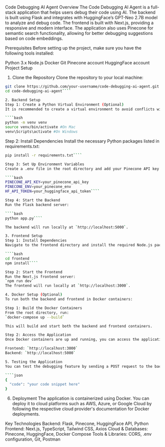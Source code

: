 Code Debugging AI Agent
Overview
The Code Debugging AI Agent is a full-stack application that helps users debug their code using AI. The backend is built using Flask and integrates with HuggingFace’s GPT-Neo 2.7B model to analyze and debug code. The frontend is built with Next.js, providing a responsive and modern interface. The application also uses Pinecone for semantic search functionality, allowing for better debugging suggestions based on code embeddings.

Prerequisites
Before setting up the project, make sure you have the following tools installed:

Python 3.x
Node.js
Docker
Git
Pinecone account
HuggingFace account
Project Setup

1. Clone the Repository
Clone the repository to your local machine:

````bash
git clone https://github.com/your-username/code-debugging-ai-agent.git
cd code-debugging-ai-agent````

2. Backend Setup
Step 1: Create a Python Virtual Environment (Optional)
It is recommended to create a virtual environment to avoid conflicts with other Python projects:

````bash
python -m venv venv
source venv/bin/activate #On Mac
venv\Scripts\activate #On Windows
````

Step 2: Install Dependencies
Install the necessary Python packages listed in requirements.txt:

````bash
pip install -r requirements.txt````

Step 3: Set Up Environment Variables
Create a .env file in the root directory and add your Pinecone API key and HuggingFace API token:

````bash
PINECONE_API_KEY=your_pinecone_api_key
PINECONE_ENV=your_pinecone_env
HF_API_TOKEN=your_huggingface_api_token````

Step 4: Start the Backend
Run the Flask backend server:

````bash
python app.py````

The backend will run locally at `http://localhost:5000`.

3. Frontend Setup
Step 1: Install Dependencies
Navigate to the frontend directory and install the required Node.js packages:

````bash
cd frontend
npm install````

Step 2: Start the Frontend
Run the Next.js frontend server:
`npm run dev`
The frontend will run locally at `http://localhost:3000`.

4. Docker Setup (Optional)
To run both the backend and frontend in Docker containers:

Step 1: Build the Docker Containers
From the root directory, run:
`docker-compose up --build`

This will build and start both the backend and frontend containers.

Step 2: Access the Application
Once Docker containers are up and running, you can access the application:

Frontend: `http://localhost:3000`
Backend: `http://localhost:5000`

5. Testing the Application
You can test the debugging feature by sending a POST request to the backend at http://localhost:5000/debug with the following JSON payload:

````json
{
  "code": "your code snippet here"
}
````

6. Deployment
The application is containerized using Docker. You can deploy it to cloud platforms such as AWS, Azure, or Google Cloud by following the respective cloud provider's documentation for Docker deployments.

Key Technologies
Backend: Flask, Pinecone, HuggingFace API, Python
Frontend: Next.js, TypeScript, Tailwind CSS, Axios
Cloud & Databases: Pinecone, HuggingFace, Docker Compose
Tools & Libraries: CORS, .env configuration, Git, Postman
